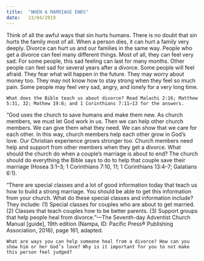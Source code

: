 ```yaml
---
title:  "WHEN A MARRIAGE ENDS"
date:   23/04/2019
---
```


Think of all the awful ways that sin hurts humans. There is no doubt that sin hurts the family most of all. 
When a person dies, it can hurt a family very deeply. Divorce can hurt us and our families in the same way. People who get a divorce can feel many different things. Most of all, they can feel very sad. For some people, this sad feeling can last for many months. Other people can feel sad for several years after a divorce. Some people will feel afraid. They fear what will happen in the future. They may worry about money too. They may not know how to stay strong when they feel so much pain. Some people may feel very sad, angry, and lonely for a very long time. 

`What does the Bible teach us about divorce? Read Malachi 2:16; Matthew 5:31, 32; Mathew 19:8; and 1 Corinthians 7:11–13 for the answers.`

“God uses the church to save humans and make them new. As church members, we must let God work in us. Then we can help other church members. We can give them what they need. We can show that we care for each other. In this way, church members help each other grow in God’s love. Our Christian experience grows stronger too. Church members need help and support from other members when they get a divorce. What should the church do when a couple’s marriage is about to end? The church should do everything the Bible says to do to help that couple save their marriage (Hosea 3:1–3; 1 Corinthians 7:10, 11; 1 Corinthians 13:4–7; Galatians 6:1). 

“There are special classes and a lot of good information today that teach us how to build a strong marriage. You should be able to get this information from your church. What do these special classes and information include? They include: (1) Special classes for couples who are about to get married. (2) Classes that teach couples how to be better parents. (3) Support groups that help people heal from divorce.”—The Seventh-day Adventist Church Manual [guide], 19th edition (Nampa, ID: Pacific Press® Publishing Association, 2016), page 161, adapted. 

`What are ways you can help someone heal from a divorce? How can you show him or her God’s love? Why is it important for you to not make this person feel judged?`